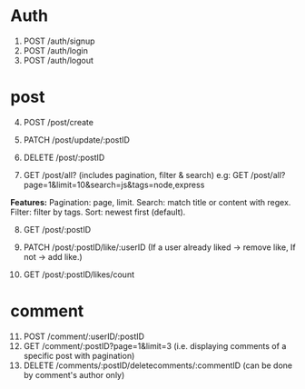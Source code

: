 # Auth

1. POST /auth/signup
2. POST /auth/login
3. POST /auth/logout

# post

4. POST /post/create
5. PATCH /post/update/:postID
6. DELETE /post/:postID

7. GET /post/all? (includes pagination, filter & search)
   e.g: GET /post/all?page=1&limit=10&search=js&tags=node,express

**Features:**
Pagination: page, limit.
Search: match title or content with regex.
Filter: filter by tags.
Sort: newest first (default).

8. GET /post/:postID

9. PATCH /post/:postID/like/:userID (If a user already liked → remove like, If not → add like.)
10. GET /post/:postID/likes/count

# comment

11. POST /comment/:userID/:postID
12. GET /comment/:postID?page=1&limit=3 (i.e. displaying comments of a specific post with pagination)
13. DELETE /comments/:postID/deletecomments/:commentID (can be done by comment's author only)
